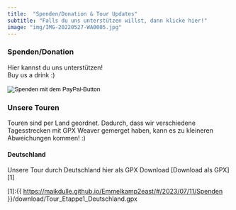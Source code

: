 ```yaml
---
title:  "Spenden/Donation & Tour Updates"
subtitle: "Falls du uns unterstützen willst, dann klicke hier!"
image: "img/IMG-20220527-WA0005.jpg"
---
```


### Spenden/Donation
Hier kannst du uns unterstützen!
<br>
Buy us a drink :)

<form action="https://www.paypal.com/donate" method="post" target="_top">
<input type="hidden" name="hosted_button_id" value="2QWTU82APZWXG" />
<input type="image" src="https://www.paypalobjects.com/de_DE/DE/i/btn/btn_donate_LG.gif" border="0" name="submit" title="PayPal - The safer, easier way to pay online!" alt="Spenden mit dem PayPal-Button" />
<img alt="" border="0" src="https://www.paypal.com/de_DE/i/scr/pixel.gif" width="1" height="1" />
</form>

### Unsere Touren
Touren sind per Land geordnet. Dadurch, dass wir verschiedene Tagesstrecken mit GPX Weaver gemerget haben, kann es zu kleineren Abweichungen kommen! :)

#### Deutschland
Unsere Tour durch Deutschland hier als GPX Download [Download als GPX][1]

[1]:{{ https://maikdulle.github.io/Emmelkamp2east/#/2023/07/11/Spenden }}/download/Tour_Etappe1_Deutschland.gpx

